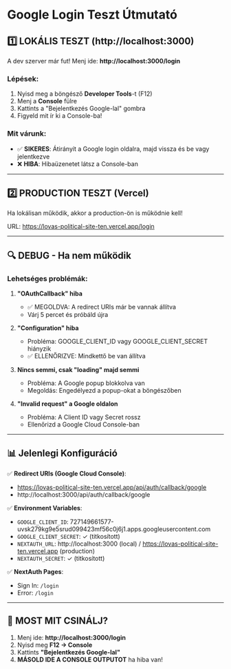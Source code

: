 # Google Login Teszt Útmutató

## 1️⃣ LOKÁLIS TESZT (http://localhost:3000)

A dev szerver már fut! Menj ide: **http://localhost:3000/login**

### Lépések:
1. Nyisd meg a böngésző **Developer Tools**-t (F12)
2. Menj a **Console** fülre
3. Kattints a "Bejelentkezés Google-lal" gombra
4. Figyeld mit ír ki a Console-ba!

### Mit várunk:
- ✅ **SIKERES**: Átirányít a Google login oldalra, majd vissza és be vagy jelentkezve
- ❌ **HIBA**: Hibaüzenetet látsz a Console-ban

---

## 2️⃣ PRODUCTION TESZT (Vercel)

Ha lokálisan működik, akkor a production-ön is működnie kell!

URL: https://lovas-political-site-ten.vercel.app/login

---

## 🔍 DEBUG - Ha nem működik

### Lehetséges problémák:

1. **"OAuthCallback" hiba**
   - ✅ MEGOLDVA: A redirect URIs már be vannak állítva
   - Várj 5 percet és próbáld újra

2. **"Configuration" hiba**
   - Probléma: GOOGLE_CLIENT_ID vagy GOOGLE_CLIENT_SECRET hiányzik
   - ✅ ELLENŐRIZVE: Mindkettő be van állítva

3. **Nincs semmi, csak "loading" majd semmi**
   - Probléma: A Google popup blokkolva van
   - Megoldás: Engedélyezd a popup-okat a böngészőben

4. **"Invalid request" a Google oldalon**
   - Probléma: A Client ID vagy Secret rossz
   - Ellenőrizd a Google Cloud Console-ban

---

## 📊 Jelenlegi Konfiguráció

✅ **Redirect URIs (Google Cloud Console)**:
- https://lovas-political-site-ten.vercel.app/api/auth/callback/google
- http://localhost:3000/api/auth/callback/google

✅ **Environment Variables**:
- `GOOGLE_CLIENT_ID`: 727149661577-uvsk279kg9e5srud099423mf56c0j6j1.apps.googleusercontent.com
- `GOOGLE_CLIENT_SECRET`: ✓ (titkosított)
- `NEXTAUTH_URL`: http://localhost:3000 (local) / https://lovas-political-site-ten.vercel.app (production)
- `NEXTAUTH_SECRET`: ✓ (titkosított)

✅ **NextAuth Pages**:
- Sign In: `/login`
- Error: `/login`

---

## 🚨 MOST MIT CSINÁLJ?

1. Menj ide: **http://localhost:3000/login**
2. Nyisd meg **F12 → Console**
3. Kattints **"Bejelentkezés Google-lal"**
4. **MÁSOLD IDE A CONSOLE OUTPUTOT** ha hiba van!
